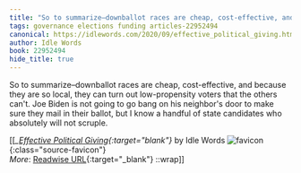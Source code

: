 ```yaml
---
title: "So to summarize–downballot races are cheap, cost-effective, and because they ..."
tags: governance elections funding articles-22952494
canonical: https://idlewords.com/2020/09/effective_political_giving.htm
author: Idle Words
book: 22952494
hide_title: true
---
```


So to summarize–downballot races are cheap, cost-effective, and because they are so local, they can turn out low-propensity voters that the others can't. Joe Biden is not going to go bang on his neighbor's door to make sure they mail in their ballot, but I know a handful of state candidates who absolutely will not scruple.


[[<cite>_[Effective Political Giving](https://idlewords.com/2020/09/effective_political_giving.htm){:target="_blank"}_</cite> by Idle Words ![favicon](https://s2.googleusercontent.com/s2/favicons?domain=idlewords.com){:class="source-favicon"}<br>
_More_: [Readwise URL](https://readwise.io/open/450739098){:target="_blank"}
::wrap]]